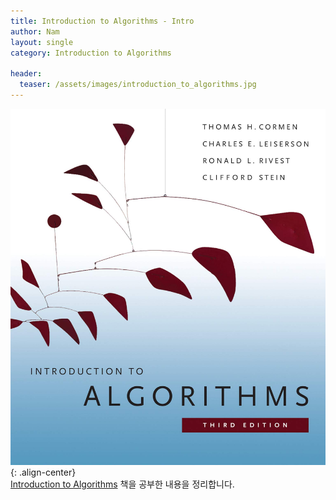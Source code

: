 ```yaml
---
title: Introduction to Algorithms - Intro
author: Nam
layout: single
category: Introduction to Algorithms

header:
  teaser: /assets/images/introduction_to_algorithms.jpg
---
```


![Introduction to Algorithms](/assets/images/introduction_to_algorithms.jpg){: .align-center}  
[Introduction to Algorithms](https://www.amazon.ca/Introduction-Algorithms-Thomas-H-Cormen/dp/0262033844) 책을 공부한 내용을 정리합니다.